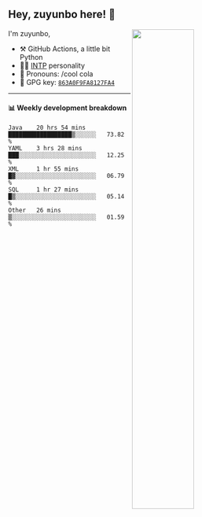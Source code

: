 

## Hey, zuyunbo here! :wave: 
[<img align="right" width="50%" src="https://github-readme-stats.vercel.app/api?username=zuyunbo&theme=dark&show_icons=true">](https://metrics.lecoq.io/ouuan?template=classic)

I'm zuyunbo,

-   :hammer_and_pick: GitHub Actions, a little bit Python
-   :man_scientist: [INTP](https://www.16personalities.com/profiles/3302586f07ca3) personality
-   :man: Pronouns: /cool cola
-   :key: GPG key: [`863A0F9FA8127FA4`](https://github.com/zuyunbo.gpg)

---

#### :bar_chart: Weekly development breakdown
<!--START_SECTION:waka-->
```text
Java    20 hrs 54 mins  ██████████████████▒░░░░░░   73.82 % 
YAML    3 hrs 28 mins   ███░░░░░░░░░░░░░░░░░░░░░░   12.25 % 
XML     1 hr 55 mins    █▓░░░░░░░░░░░░░░░░░░░░░░░   06.79 % 
SQL     1 hr 27 mins    █▒░░░░░░░░░░░░░░░░░░░░░░░   05.14 % 
Other   26 mins         ▒░░░░░░░░░░░░░░░░░░░░░░░░   01.59 % 
```
<!--END_SECTION:waka-->

